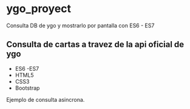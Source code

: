 # ygo_proyect
Consulta DB de ygo y mostrarlo por pantalla con ES6 - ES7
<h2>Consulta de cartas a travez de la api oficial de ygo</h2>
<ul>
<li>ES6 -ES7</li>
<li>HTML5</li>
<li>CSS3</li>
<li>Bootstrap</li>
</ul>
<p>Ejemplo de consulta asincrona.</p>
